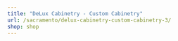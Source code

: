 ```yaml
---
title: "DeLux Cabinetry - Custom Cabinetry"
url: /sacramento/delux-cabinetry-custom-cabinetry-3/
shop: shop
---
```

